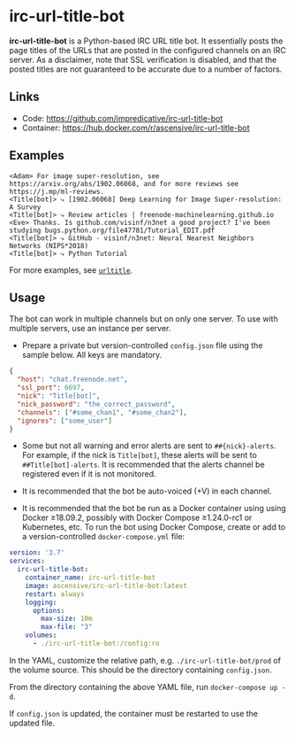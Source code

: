 # irc-url-title-bot
**irc-url-title-bot** is a Python-based IRC URL title bot.
It essentially posts the page titles of the URLs that are posted in the configured channels on an IRC server.
As a disclaimer, note that SSL verification is disabled, and that the posted titles are not guaranteed to be accurate
due to a number of factors.

## Links
* Code: https://github.com/impredicative/irc-url-title-bot
* Container: https://hub.docker.com/r/ascensive/irc-url-title-bot

## Examples
```text
<Adam> For image super-resolution, see https://arxiv.org/abs/1902.06068, and for more reviews see https://j.mp/ml-reviews.
<Title[bot]> ⤷ [1902.06068] Deep Learning for Image Super-resolution: A Survey
<Title[bot]> ⤷ Review articles | freenode-machinelearning.github.io
<Eve> Thanks. Is github.com/visinf/n3net a good project? I've been studying bugs.python.org/file47781/Tutorial_EDIT.pdf
<Title[bot]> ⤷ GitHub - visinf/n3net: Neural Nearest Neighbors Networks (NIPS*2018)
<Title[bot]> ⤷ Python Tutorial
```
For more examples, see [`urltitle`](https://github.com/impredicative/urltitle/).
## Usage
The bot can work in multiple channels but on only one server.
To use with multiple servers, use an instance per server.

* Prepare a private but version-controlled `config.json` file using the sample below. All keys are mandatory.
```json
{
  "host": "chat.freenode.net",
  "ssl_port": 6697,
  "nick": "Title[bot]",
  "nick_password": "the_correct_password",
  "channels": ["#some_chan1", "#some_chan2"],
  "ignores": ["some_user"]
}
```

* Some but not all warning and error alerts are sent to `##{nick}-alerts`.
For example, if the nick is `Title[bot]`, these alerts will be sent to `##Title[bot]-alerts`.
It is recommended that the alerts channel be registered even if it is not monitored.

* It is recommended that the bot be auto-voiced (+V) in each channel.

* It is recommended that the bot be run as a Docker container using using Docker ≥18.09.2, possibly with
Docker Compose ≥1.24.0-rc1 or Kubernetes, etc.
To run the bot using Docker Compose, create or add to a version-controlled `docker-compose.yml` file:
```yaml
version: '3.7'
services:
  irc-url-title-bot:
    container_name: irc-url-title-bot
    image: ascensive/irc-url-title-bot:latest
    restart: always
    logging:
      options:
        max-size: 10m
        max-file: "3"
    volumes:
      - ./irc-url-title-bot:/config:ro
```
In the YAML, customize the relative path, e.g. `./irc-url-title-bot/prod` of the volume source.
This should be the directory containing `config.json`.

From the directory containing the above YAML file, run `docker-compose up -d`.

If `config.json` is updated, the container must be restarted to use the updated file.
